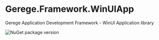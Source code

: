 # Gerege.Framework.WinUIApp

Gerege Application Development Framework - WinUI Application library

![NuGet package version](https://img.shields.io/nuget/vpre/Gerege.Framework.WinUIApp.svg)
